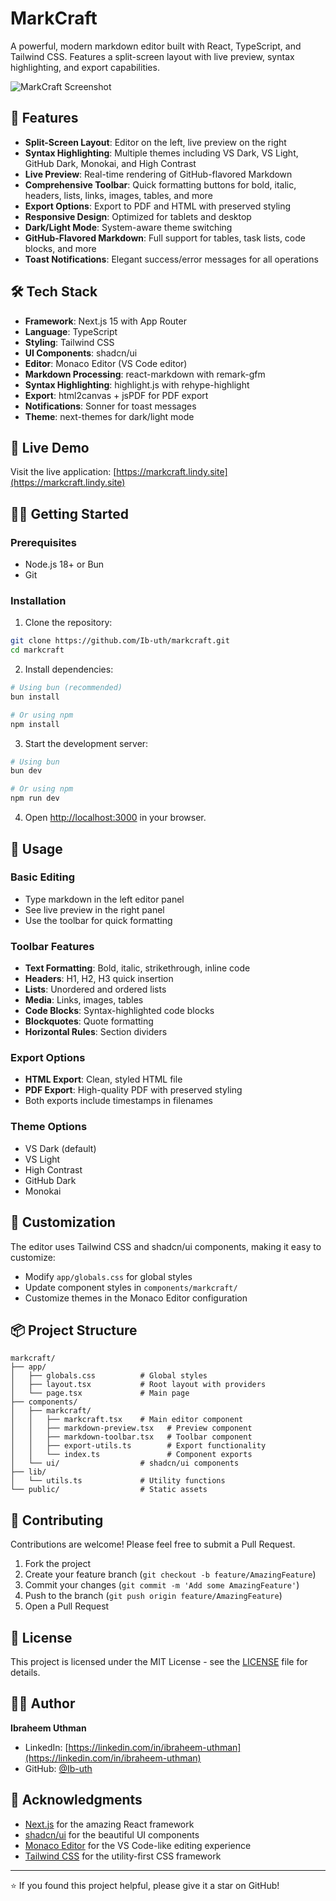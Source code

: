 # MarkCraft

A powerful, modern markdown editor built with React, TypeScript, and Tailwind CSS. Features a split-screen layout with live preview, syntax highlighting, and export capabilities.

![MarkCraft Screenshot](https://markcraft.lindy.site)

## 🚀 Features

- **Split-Screen Layout**: Editor on the left, live preview on the right
- **Syntax Highlighting**: Multiple themes including VS Dark, VS Light, GitHub Dark, Monokai, and High Contrast
- **Live Preview**: Real-time rendering of GitHub-flavored Markdown
- **Comprehensive Toolbar**: Quick formatting buttons for bold, italic, headers, lists, links, images, tables, and more
- **Export Options**: Export to PDF and HTML with preserved styling
- **Responsive Design**: Optimized for tablets and desktop
- **Dark/Light Mode**: System-aware theme switching
- **GitHub-Flavored Markdown**: Full support for tables, task lists, code blocks, and more
- **Toast Notifications**: Elegant success/error messages for all operations

## 🛠️ Tech Stack

- **Framework**: Next.js 15 with App Router
- **Language**: TypeScript
- **Styling**: Tailwind CSS
- **UI Components**: shadcn/ui
- **Editor**: Monaco Editor (VS Code editor)
- **Markdown Processing**: react-markdown with remark-gfm
- **Syntax Highlighting**: highlight.js with rehype-highlight
- **Export**: html2canvas + jsPDF for PDF export
- **Notifications**: Sonner for toast messages
- **Theme**: next-themes for dark/light mode

## 🎯 Live Demo

Visit the live application: [https://markcraft.lindy.site](https://markcraft.lindy.site)

## 🏃‍♂️ Getting Started

### Prerequisites

- Node.js 18+ or Bun
- Git

### Installation

1. Clone the repository:
```bash
git clone https://github.com/Ib-uth/markcraft.git
cd markcraft
```

2. Install dependencies:
```bash
# Using bun (recommended)
bun install

# Or using npm
npm install
```

3. Start the development server:
```bash
# Using bun
bun dev

# Or using npm
npm run dev
```

4. Open [http://localhost:3000](http://localhost:3000) in your browser.

## 📝 Usage

### Basic Editing
- Type markdown in the left editor panel
- See live preview in the right panel
- Use the toolbar for quick formatting

### Toolbar Features
- **Text Formatting**: Bold, italic, strikethrough, inline code
- **Headers**: H1, H2, H3 quick insertion
- **Lists**: Unordered and ordered lists
- **Media**: Links, images, tables
- **Code Blocks**: Syntax-highlighted code blocks
- **Blockquotes**: Quote formatting
- **Horizontal Rules**: Section dividers

### Export Options
- **HTML Export**: Clean, styled HTML file
- **PDF Export**: High-quality PDF with preserved styling
- Both exports include timestamps in filenames

### Theme Options
- VS Dark (default)
- VS Light
- High Contrast
- GitHub Dark
- Monokai

## 🎨 Customization

The editor uses Tailwind CSS and shadcn/ui components, making it easy to customize:

- Modify `app/globals.css` for global styles
- Update component styles in `components/markcraft/`
- Customize themes in the Monaco Editor configuration

## 📦 Project Structure

```
markcraft/
├── app/
│   ├── globals.css          # Global styles
│   ├── layout.tsx           # Root layout with providers
│   └── page.tsx             # Main page
├── components/
│   ├── markcraft/
│   │   ├── markcraft.tsx    # Main editor component
│   │   ├── markdown-preview.tsx   # Preview component
│   │   ├── markdown-toolbar.tsx   # Toolbar component
│   │   ├── export-utils.ts        # Export functionality
│   │   └── index.ts               # Component exports
│   └── ui/                  # shadcn/ui components
├── lib/
│   └── utils.ts             # Utility functions
└── public/                  # Static assets
```

## 🤝 Contributing

Contributions are welcome! Please feel free to submit a Pull Request.

1. Fork the project
2. Create your feature branch (`git checkout -b feature/AmazingFeature`)
3. Commit your changes (`git commit -m 'Add some AmazingFeature'`)
4. Push to the branch (`git push origin feature/AmazingFeature`)
5. Open a Pull Request

## 📄 License

This project is licensed under the MIT License - see the [LICENSE](LICENSE) file for details.

## 👨‍💻 Author

**Ibraheem Uthman**
- LinkedIn: [https://linkedin.com/in/ibraheem-uthman](https://linkedin.com/in/ibraheem-uthman)
- GitHub: [@Ib-uth](https://github.com/Ib-uth)

## 🙏 Acknowledgments

- [Next.js](https://nextjs.org/) for the amazing React framework
- [shadcn/ui](https://ui.shadcn.com/) for the beautiful UI components
- [Monaco Editor](https://microsoft.github.io/monaco-editor/) for the VS Code-like editing experience
- [Tailwind CSS](https://tailwindcss.com/) for the utility-first CSS framework

---

⭐ If you found this project helpful, please give it a star on GitHub!

